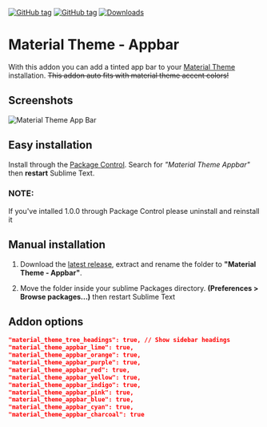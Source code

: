 [![GitHub tag](https://img.shields.io/github/tag/equinusocio/material-theme-appbar.svg?style=flat-square)](https://github.com/equinusocio/material-theme-appbar/releases/latest)
[![GitHub tag](https://img.shields.io/github/release/equinusocio/material-theme-appbar.svg?style=flat-square)](https://github.com/equinusocio/material-theme-appbar/releases)
[![Downloads](https://img.shields.io/packagecontrol/dt/Material%20Theme%20Appbar.svg?colorB=80d4cd&style=flat-square)](https://packagecontrol.io/packages/Material%20Theme%20-%20Appbar)
# Material Theme - Appbar

With this addon you can add a tinted app bar to your [Material Theme](https://github.com/equinusocio/material-theme) installation. ~~This addon auto fits with material theme accent colors!~~

## Screenshots
![Material Theme App Bar](http://i.imgur.com/LVhR9jq.png)
 

## Easy installation
Install through the [Package Control](https://packagecontrol.io/installation). Search for *"Material Theme Appbar"* then **restart** Sublime Text.

### NOTE:

If you've intalled 1.0.0 through Package Control please uninstall and reinstall it
 
 
## Manual installation

1. Download the [latest release](https://github.com/equinusocio/material-theme-appbar/releases/latest), extract and rename the folder to **"Material Theme - Appbar"**.

2. Move the folder inside your sublime Packages directory. **(Preferences > Browse packages...)** then restart Sublime Text

## Addon options

```json
"material_theme_tree_headings": true, // Show sidebar headings
"material_theme_appbar_lime": true,
"material_theme_appbar_orange": true,
"material_theme_appbar_purple": true,
"material_theme_appbar_red": true,
"material_theme_appbar_yellow": true,
"material_theme_appbar_indigo": true,
"material_theme_appbar_pink": true,
"material_theme_appbar_blue": true,
"material_theme_appbar_cyan": true,
"material_theme_appbar_charcoal": true
```

